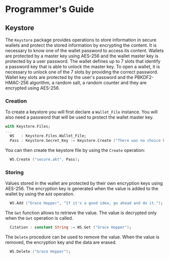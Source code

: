 # Programmer's Guide

## Keystore
The `Keystore` package provides operations to store information in secure wallets and
protect the stored information by encrypting the content.  It is necessary to know one
of the wallet password to access its content.  Wallets are protected by a master key
using AES-256 and the wallet master key is protected by a user password.  The wallet
defines up to 7 slots that identify a password key that is able to unlock the master key.
To open a wallet, it is necessary to unlock one of the 7 slots by providing the correct
password.  Wallet key slots are protected by the user's password and the PBKDF2-HMAC-256
algorithm, a random salt, a random counter and they are encrypted using AES-256.

### Creation
To create a keystore you will first declare a `Wallet_File` instance.  You will also need
a password that will be used to protect the wallet master key.

```Ada
with Keystore.Files;
...
  WS   : Keystore.Files.Wallet_File;
  Pass : Keystore.Secret_Key := Keystore.Create ("There was no choice but to be pioneers");
```

You can then create the keystore file by using the `Create` operation:

```Ada
  WS.Create ("secure.akt", Pass);
```

### Storing
Values stored in the wallet are protected by their own encryption keys using AES-256.
The encryption key is generated when the value is added to the wallet by using the `Add`
operation.

```Ada
  WS.Add ("Grace Hopper", "If it's a good idea, go ahead and do it.");
```

The `Get` function allows to retrieve the value.  The value is decrypted only when the `Get`
operation is called.

```Ada
  Citation : constant String := WS.Get ("Grace Hopper");
```

The `Delete` procedure can be used to remove the value.  When the value is removed,
the encryption key and the data are erased.

```Ada
  WS.Delete ("Grace Hopper");
```

